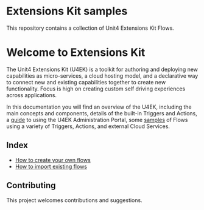 # Extensions Kit samples

This repository contains a collection of Unit4 Extensions Kit Flows.

# Welcome to Extensions Kit

The Unit4 Extensions Kit (U4EK) is a toolkit for authoring and deploying new capabilities as micro-services, a cloud hosting model, and a declarative way to connect new and existing capabilities together to create new functionality. Focus is high on creating custom self driving experiences across applications.

In this documentation you will find an overview of the U4EK, including the main concepts and components, details of the built-in Triggers and Actions, a [guide](https://docs-external.u4pp.com/extensions-kit/guides/portal/overview/) to using the U4EK Administration Portal, some [samples](https://docs-external.u4pp.com/extensions-kit/samples/overview/) of Flows using a variety of Triggers, Actions, and external Cloud Services.

## Index

* [How to create your own flows](docs/EKTriggers.md)
* [How to import existing flows](docs/ImportExportFlows.md)



## Contributing

This project welcomes contributions and suggestions.